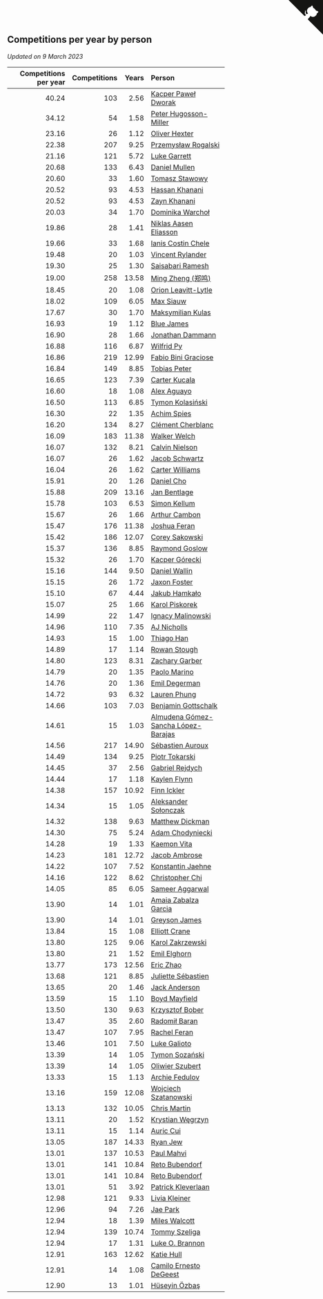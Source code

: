 ## Competitions per year by person

*Updated on  9 March 2023*

| Competitions per year | Competitions | Years | Person |
| ---: | ---: | ---: | :--- |
| 40.24 | 103 | 2.56 | [Kacper Paweł Dworak](https://www.worldcubeassociation.org/persons/2020DWOR01) |
| 34.12 | 54 | 1.58 | [Peter Hugosson-Miller](https://www.worldcubeassociation.org/persons/2021HUGO01) |
| 23.16 | 26 | 1.12 | [Oliver Hexter](https://www.worldcubeassociation.org/persons/2022HEXT01) |
| 22.38 | 207 | 9.25 | [Przemysław Rogalski](https://www.worldcubeassociation.org/persons/2013ROGA02) |
| 21.16 | 121 | 5.72 | [Luke Garrett](https://www.worldcubeassociation.org/persons/2017GARR05) |
| 20.68 | 133 | 6.43 | [Daniel Mullen](https://www.worldcubeassociation.org/persons/2016MULL04) |
| 20.60 | 33 | 1.60 | [Tomasz Stawowy](https://www.worldcubeassociation.org/persons/2021STAW01) |
| 20.52 | 93 | 4.53 | [Hassan Khanani](https://www.worldcubeassociation.org/persons/2018KHAN26) |
| 20.52 | 93 | 4.53 | [Zayn Khanani](https://www.worldcubeassociation.org/persons/2018KHAN28) |
| 20.03 | 34 | 1.70 | [Dominika Warchoł](https://www.worldcubeassociation.org/persons/2021WARC01) |
| 19.86 | 28 | 1.41 | [Niklas Aasen Eliasson](https://www.worldcubeassociation.org/persons/2021ELIA01) |
| 19.66 | 33 | 1.68 | [Ianis Costin Chele](https://www.worldcubeassociation.org/persons/2021CHEL01) |
| 19.48 | 20 | 1.03 | [Vincent Rylander](https://www.worldcubeassociation.org/persons/2022RYLA01) |
| 19.30 | 25 | 1.30 | [Saisabari Ramesh](https://www.worldcubeassociation.org/persons/2021RAME01) |
| 19.00 | 258 | 13.58 | [Ming Zheng (郑鸣)](https://www.worldcubeassociation.org/persons/2009ZHEN11) |
| 18.45 | 20 | 1.08 | [Orion Leavitt-Lytle](https://www.worldcubeassociation.org/persons/2022LEAV01) |
| 18.02 | 109 | 6.05 | [Max Siauw](https://www.worldcubeassociation.org/persons/2017SIAU02) |
| 17.67 | 30 | 1.70 | [Maksymilian Kulas](https://www.worldcubeassociation.org/persons/2021KULA02) |
| 16.93 | 19 | 1.12 | [Blue James](https://www.worldcubeassociation.org/persons/2022JAME01) |
| 16.90 | 28 | 1.66 | [Jonathan Dammann](https://www.worldcubeassociation.org/persons/2021DAMM01) |
| 16.88 | 116 | 6.87 | [Wilfrid Py](https://www.worldcubeassociation.org/persons/2016PYWI01) |
| 16.86 | 219 | 12.99 | [Fabio Bini Graciose](https://www.worldcubeassociation.org/persons/2010GRAC02) |
| 16.84 | 149 | 8.85 | [Tobias Peter](https://www.worldcubeassociation.org/persons/2014PETE03) |
| 16.65 | 123 | 7.39 | [Carter Kucala](https://www.worldcubeassociation.org/persons/2015KUCA01) |
| 16.60 | 18 | 1.08 | [Alex Aguayo](https://www.worldcubeassociation.org/persons/2022AGUA01) |
| 16.50 | 113 | 6.85 | [Tymon Kolasiński](https://www.worldcubeassociation.org/persons/2016KOLA02) |
| 16.30 | 22 | 1.35 | [Achim Spies](https://www.worldcubeassociation.org/persons/2021SPIE01) |
| 16.20 | 134 | 8.27 | [Clément Cherblanc](https://www.worldcubeassociation.org/persons/2014CHER05) |
| 16.09 | 183 | 11.38 | [Walker Welch](https://www.worldcubeassociation.org/persons/2011WELC01) |
| 16.07 | 132 | 8.21 | [Calvin Nielson](https://www.worldcubeassociation.org/persons/2014NIEL03) |
| 16.07 | 26 | 1.62 | [Jacob Schwartz](https://www.worldcubeassociation.org/persons/2021SCHW01) |
| 16.04 | 26 | 1.62 | [Carter Williams](https://www.worldcubeassociation.org/persons/2021WILL06) |
| 15.91 | 20 | 1.26 | [Daniel Cho](https://www.worldcubeassociation.org/persons/2021CHOD01) |
| 15.88 | 209 | 13.16 | [Jan Bentlage](https://www.worldcubeassociation.org/persons/2010BENT01) |
| 15.78 | 103 | 6.53 | [Simon Kellum](https://www.worldcubeassociation.org/persons/2016KELL12) |
| 15.67 | 26 | 1.66 | [Arthur Cambon](https://www.worldcubeassociation.org/persons/2021CAMB01) |
| 15.47 | 176 | 11.38 | [Joshua Feran](https://www.worldcubeassociation.org/persons/2011FERA01) |
| 15.42 | 186 | 12.07 | [Corey Sakowski](https://www.worldcubeassociation.org/persons/2011SAKO01) |
| 15.37 | 136 | 8.85 | [Raymond Goslow](https://www.worldcubeassociation.org/persons/2014GOSL01) |
| 15.32 | 26 | 1.70 | [Kacper Górecki](https://www.worldcubeassociation.org/persons/2021GORE01) |
| 15.16 | 144 | 9.50 | [Daniel Wallin](https://www.worldcubeassociation.org/persons/2013WALL03) |
| 15.15 | 26 | 1.72 | [Jaxon Foster](https://www.worldcubeassociation.org/persons/2021FOST01) |
| 15.10 | 67 | 4.44 | [Jakub Hamkało](https://www.worldcubeassociation.org/persons/2018HAMK01) |
| 15.07 | 25 | 1.66 | [Karol Piskorek](https://www.worldcubeassociation.org/persons/2021PISK01) |
| 14.99 | 22 | 1.47 | [Ignacy Malinowski](https://www.worldcubeassociation.org/persons/2021MALI02) |
| 14.96 | 110 | 7.35 | [AJ Nicholls](https://www.worldcubeassociation.org/persons/2015NICH04) |
| 14.93 | 15 | 1.00 | [Thiago Han](https://www.worldcubeassociation.org/persons/2022HANT01) |
| 14.89 | 17 | 1.14 | [Rowan Stough](https://www.worldcubeassociation.org/persons/2022STOU01) |
| 14.80 | 123 | 8.31 | [Zachary Garber](https://www.worldcubeassociation.org/persons/2014GARB01) |
| 14.79 | 20 | 1.35 | [Paolo Marino](https://www.worldcubeassociation.org/persons/2021MARI04) |
| 14.76 | 20 | 1.36 | [Emil Degerman](https://www.worldcubeassociation.org/persons/2021DEGE01) |
| 14.72 | 93 | 6.32 | [Lauren Phung](https://www.worldcubeassociation.org/persons/2016PHUN02) |
| 14.66 | 103 | 7.03 | [Benjamin Gottschalk](https://www.worldcubeassociation.org/persons/2016GOTT01) |
| 14.61 | 15 | 1.03 | [Almudena Gómez-Sancha López-Barajas](https://www.worldcubeassociation.org/persons/2022GOME03) |
| 14.56 | 217 | 14.90 | [Sébastien Auroux](https://www.worldcubeassociation.org/persons/2008AURO01) |
| 14.49 | 134 | 9.25 | [Piotr Tokarski](https://www.worldcubeassociation.org/persons/2013TOKA01) |
| 14.45 | 37 | 2.56 | [Gabriel Rejdych](https://www.worldcubeassociation.org/persons/2020REJD01) |
| 14.44 | 17 | 1.18 | [Kaylen Flynn](https://www.worldcubeassociation.org/persons/2022FLYN01) |
| 14.38 | 157 | 10.92 | [Finn Ickler](https://www.worldcubeassociation.org/persons/2012ICKL01) |
| 14.34 | 15 | 1.05 | [Aleksander Sołonczak](https://www.worldcubeassociation.org/persons/2022SOLO01) |
| 14.32 | 138 | 9.63 | [Matthew Dickman](https://www.worldcubeassociation.org/persons/2013DICK01) |
| 14.30 | 75 | 5.24 | [Adam Chodyniecki](https://www.worldcubeassociation.org/persons/2017CHOD02) |
| 14.28 | 19 | 1.33 | [Kaemon Vita](https://www.worldcubeassociation.org/persons/2021VITA01) |
| 14.23 | 181 | 12.72 | [Jacob Ambrose](https://www.worldcubeassociation.org/persons/2010AMBR01) |
| 14.22 | 107 | 7.52 | [Konstantin Jaehne](https://www.worldcubeassociation.org/persons/2015JAEH01) |
| 14.16 | 122 | 8.62 | [Christopher Chi](https://www.worldcubeassociation.org/persons/2014CHIC01) |
| 14.05 | 85 | 6.05 | [Sameer Aggarwal](https://www.worldcubeassociation.org/persons/2017AGGA01) |
| 13.90 | 14 | 1.01 | [Amaia Zabalza Garcia](https://www.worldcubeassociation.org/persons/2022GARC03) |
| 13.90 | 14 | 1.01 | [Greyson James](https://www.worldcubeassociation.org/persons/2022JAME02) |
| 13.84 | 15 | 1.08 | [Elliott Crane](https://www.worldcubeassociation.org/persons/2022CRAN01) |
| 13.80 | 125 | 9.06 | [Karol Zakrzewski](https://www.worldcubeassociation.org/persons/2014ZAKR01) |
| 13.80 | 21 | 1.52 | [Emil Elghorn](https://www.worldcubeassociation.org/persons/2021ELGH01) |
| 13.77 | 173 | 12.56 | [Eric Zhao](https://www.worldcubeassociation.org/persons/2010ZHAO19) |
| 13.68 | 121 | 8.85 | [Juliette Sébastien](https://www.worldcubeassociation.org/persons/2014SEBA01) |
| 13.65 | 20 | 1.46 | [Jack Anderson](https://www.worldcubeassociation.org/persons/2021ANDE05) |
| 13.59 | 15 | 1.10 | [Boyd Mayfield](https://www.worldcubeassociation.org/persons/2022MAYF01) |
| 13.50 | 130 | 9.63 | [Krzysztof Bober](https://www.worldcubeassociation.org/persons/2013BOBE01) |
| 13.47 | 35 | 2.60 | [Radomił Baran](https://www.worldcubeassociation.org/persons/2020BARA02) |
| 13.47 | 107 | 7.95 | [Rachel Feran](https://www.worldcubeassociation.org/persons/2015FERA01) |
| 13.46 | 101 | 7.50 | [Luke Galioto](https://www.worldcubeassociation.org/persons/2015GALI02) |
| 13.39 | 14 | 1.05 | [Tymon Sozański](https://www.worldcubeassociation.org/persons/2022SOZA01) |
| 13.39 | 14 | 1.05 | [Oliwier Szubert](https://www.worldcubeassociation.org/persons/2022SZUB01) |
| 13.33 | 15 | 1.13 | [Archie Fedulov](https://www.worldcubeassociation.org/persons/2022FEDU01) |
| 13.16 | 159 | 12.08 | [Wojciech Szatanowski](https://www.worldcubeassociation.org/persons/2011SZAT01) |
| 13.13 | 132 | 10.05 | [Chris Martin](https://www.worldcubeassociation.org/persons/2013MART03) |
| 13.11 | 20 | 1.52 | [Krystian Węgrzyn](https://www.worldcubeassociation.org/persons/2021WEGR01) |
| 13.11 | 15 | 1.14 | [Auric Cui](https://www.worldcubeassociation.org/persons/2022CUIA01) |
| 13.05 | 187 | 14.33 | [Ryan Jew](https://www.worldcubeassociation.org/persons/2008JEWR01) |
| 13.01 | 137 | 10.53 | [Paul Mahvi](https://www.worldcubeassociation.org/persons/2012MAHV01) |
| 13.01 | 141 | 10.84 | [Reto Bubendorf](https://www.worldcubeassociation.org/persons/2012BUBE01) |
| 13.01 | 141 | 10.84 | [Reto Bubendorf](https://www.worldcubeassociation.org/persons/2012BUBE01) |
| 13.01 | 51 | 3.92 | [Patrick Kleverlaan](https://www.worldcubeassociation.org/persons/2019KLEV01) |
| 12.98 | 121 | 9.33 | [Livia Kleiner](https://www.worldcubeassociation.org/persons/2013KLEI03) |
| 12.96 | 94 | 7.26 | [Jae Park](https://www.worldcubeassociation.org/persons/2015PARK24) |
| 12.94 | 18 | 1.39 | [Miles Walcott](https://www.worldcubeassociation.org/persons/2021WALC02) |
| 12.94 | 139 | 10.74 | [Tommy Szeliga](https://www.worldcubeassociation.org/persons/2012SZEL01) |
| 12.94 | 17 | 1.31 | [Luke O. Brannon](https://www.worldcubeassociation.org/persons/2021BRAN02) |
| 12.91 | 163 | 12.62 | [Katie Hull](https://www.worldcubeassociation.org/persons/2010HULL01) |
| 12.91 | 14 | 1.08 | [Camilo Ernesto DeGeest](https://www.worldcubeassociation.org/persons/2022DEGE01) |
| 12.90 | 13 | 1.01 | [Hüseyin Özbaş](https://www.worldcubeassociation.org/persons/2022OZBA01) |


<a href="https://github.com/JustinTimeCuber/wca_statistics" class="github-corner" aria-label="View source on Github"><svg width="80" height="80" viewBox="0 0 250 250" style="fill:#151513; color:#fff; position: absolute; top: 0; border: 0; right: 0;" aria-hidden="true"><path d="M0,0 L115,115 L130,115 L142,142 L250,250 L250,0 Z"></path><path d="M128.3,109.0 C113.8,99.7 119.0,89.6 119.0,89.6 C122.0,82.7 120.5,78.6 120.5,78.6 C119.2,72.0 123.4,76.3 123.4,76.3 C127.3,80.9 125.5,87.3 125.5,87.3 C122.9,97.6 130.6,101.9 134.4,103.2" fill="currentColor" style="transform-origin: 130px 106px;" class="octo-arm"></path><path d="M115.0,115.0 C114.9,115.1 118.7,116.5 119.8,115.4 L133.7,101.6 C136.9,99.2 139.9,98.4 142.2,98.6 C133.8,88.0 127.5,74.4 143.8,58.0 C148.5,53.4 154.0,51.2 159.7,51.0 C160.3,49.4 163.2,43.6 171.4,40.1 C171.4,40.1 176.1,42.5 178.8,56.2 C183.1,58.6 187.2,61.8 190.9,65.4 C194.5,69.0 197.7,73.2 200.1,77.6 C213.8,80.2 216.3,84.9 216.3,84.9 C212.7,93.1 206.9,96.0 205.4,96.6 C205.1,102.4 203.0,107.8 198.3,112.5 C181.9,128.9 168.3,122.5 157.7,114.1 C157.9,116.9 156.7,120.9 152.7,124.9 L141.0,136.5 C139.8,137.7 141.6,141.9 141.8,141.8 Z" fill="currentColor" class="octo-body"></path></svg></a><style>.github-corner:hover .octo-arm{animation:octocat-wave 560ms ease-in-out}@keyframes octocat-wave{0%,100%{transform:rotate(0)}20%,60%{transform:rotate(-25deg)}40%,80%{transform:rotate(10deg)}}@media (max-width:500px){.github-corner:hover .octo-arm{animation:none}.github-corner .octo-arm{animation:octocat-wave 560ms ease-in-out}}</style>
